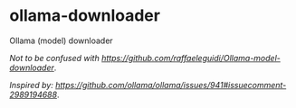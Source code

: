 # ollama-downloader
Ollama (model) downloader

_Not to be confused with https://github.com/raffaeleguidi/Ollama-model-downloader_.

_Inspired by: https://github.com/ollama/ollama/issues/941#issuecomment-2989194688_.
